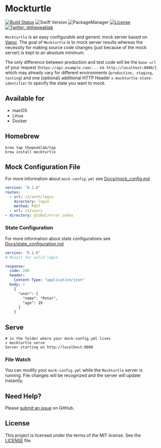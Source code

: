 # Mockturtle

[![Build Status](https://travis-ci.com/thepeaklab/mockturtle.svg?branch=master)](https://travis-ci.com/thepeaklab/mockturtle)
![Swift Version](https://img.shields.io/badge/Swift-4.2-brightgreen.svg)
![PackageManager](https://img.shields.io/badge/PackageManager-SPM-brightgreen.svg?style=flat)
[![License](https://img.shields.io/badge/License-MIT-green.svg?style=flat)](https://github.com/thepeaklab/mockturtle/blob/master/LICENSE)
[![Twitter: @thepeaklab](https://img.shields.io/badge/contact-@thepeaklab-009fee.svg?style=flat)](https://twitter.com/thepeaklab)

`Mockturtle` is an easy configurable and generic mock server based on [Vapor](https://vapor.codes). The goal of `Mockturtle` is to mock server results whereas the necessity for making source code changes (just because of the mock server) is kept to an absolute minimum.

The only difference between production and test code will be the `base url` of your request (`https://api.example.com/...` vs. `http://localhost:8080/`) which may already vary for different environments (`production, staging, testing`) and one (optional) additional HTTP Header `x-mockturtle-state-identifier` to specify the state you want to mock.

## Available for 

- macOS
- Linux
- Docker

## Homebrew

```shell
brew tap thepeaklab/tap
brew install mockturtle
```

## Mock Configuration File

For more information about `mock-config.yml` see [Docs/mock_config.md](Docs/mock_config.md)

```yaml
version: "0.1.0"
routes:
  - url: v1/auth/login
    directory: login
    method: POST
  - url: v1/users
- directory: global/error_codes
```

### State Configuration

For more information about state configurations see [Docs/state_configuration.md](Docs/state_configuration.md)

```yaml
version: "0.1.0"
# Result for valid login

response:
  code: 200
  header:
    Content-Type: "application/json"
  body: >
    {
      "user": {
        "name": "Peter",
        "age": 19
      }
    }
```

## Serve

```shell
# in the folder where your mock-config.yml lives
> mockturtle serve
Server starting on http://localhost:8080
```

### File Watch

You can modify your `mock-config.yml` while the `Mockturtle` server is running. File changes will be recognized and the server will update instantly.

## Need Help?

Please [submit an issue](https://github.com/mockturtle/issues) on GitHub.

## License

This project is licensed under the terms of the MIT license. See the [LICENSE](LICENSE) file.
